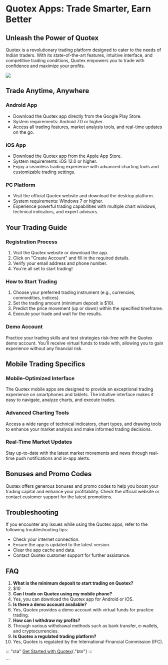 # Quotex Apps: Trade Smarter, Earn Better

## Unleash the Power of Quotex

Quotex is a revolutionary trading platform designed to cater to the
needs of Indian traders. With its state-of-the-art features, intuitive
interface, and competitive trading conditions, Quotex empowers you to
trade with confidence and maximize your profits.

[![](https://static.quotex.io/files/5_en/300_250.jpg)](https://traff.sbs/brokerqxsignupf)

## Trade Anytime, Anywhere

### Android App

-   Download the Quotex app directly from the Google Play Store.
-   System requirements: Android 7.0 or higher.
-   Access all trading features, market analysis tools, and real-time
    updates on the go.

### iOS App

-   Download the Quotex app from the Apple App Store.
-   System requirements: iOS 12.0 or higher.
-   Enjoy a seamless trading experience with advanced charting tools and
    customizable trading settings.

### PC Platform

-   Visit the official Quotex website and download the desktop platform.
-   System requirements: Windows 7 or higher.
-   Experience powerful trading capabilities with multiple chart
    windows, technical indicators, and expert advisors.

## Your Trading Guide

### Registration Process

1.  Visit the Quotex website or download the app.
2.  Click on "Create Account" and fill in the required details.
3.  Verify your email address and phone number.
4.  You\'re all set to start trading!

### How to Start Trading

1.  Choose your preferred trading instrument (e.g., currencies,
    commodities, indices).
2.  Set the trading amount (minimum deposit is \$10).
3.  Predict the price movement (up or down) within the specified
    timeframe.
4.  Execute your trade and wait for the results.

### Demo Account

Practice your trading skills and test strategies risk-free with the
Quotex demo account. You\'ll receive virtual funds to trade with,
allowing you to gain experience without any financial risk.

## Mobile Trading Specifics

### Mobile-Optimized Interface

The Quotex mobile apps are designed to provide an exceptional trading
experience on smartphones and tablets. The intuitive interface makes it
easy to navigate, analyze charts, and execute trades.

### Advanced Charting Tools

Access a wide range of technical indicators, chart types, and drawing
tools to enhance your market analysis and make informed trading
decisions.

### Real-Time Market Updates

Stay up-to-date with the latest market movements and news through
real-time push notifications and in-app alerts.

## Bonuses and Promo Codes

Quotex offers generous bonuses and promo codes to help you boost your
trading capital and enhance your profitability. Check the official
website or contact customer support for the latest promotions.

## Troubleshooting

If you encounter any issues while using the Quotex apps, refer to the
following troubleshooting tips:

-   Check your internet connection.
-   Ensure the app is updated to the latest version.
-   Clear the app cache and data.
-   Contact Quotex customer support for further assistance.

## FAQ

1.  **What is the minimum deposit to start trading on Quotex?**
2.  \$10
3.  **Can I trade on Quotex using my mobile phone?**
4.  Yes, you can download the Quotex app for Android or iOS.
5.  **Is there a demo account available?**
6.  Yes, Quotex provides a demo account with virtual funds for practice
    trading.
7.  **How can I withdraw my profits?**
8.  Through various withdrawal methods such as bank transfer, e-wallets,
    and cryptocurrencies.
9.  **Is Quotex a regulated trading platform?**
10. Yes, Quotex is regulated by the International Financial Commission
    (IFC).

::: \"cta\"
[Get Started with
Quotex](\%22https://traff.sbs/quotexonelink\%22){."btn"}
:::

\`\`\`

